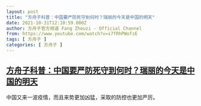 ```yaml
---
layout: post
title: "方舟子科普：中国要严防死守到何时？瑞丽的今天是中国的明天"
date: 2021-10-31T12:10:59.000Z
author: 方舟子官方频道 Fang Zhouzi - Official Channel
from: https://www.youtube.com/watch?v=i7fRhPWofzE
tags: [ 方舟子 ]
categories: [ 方舟子 ]
---
```

<!--1635682259000-->
[方舟子科普：中国要严防死守到何时？瑞丽的今天是中国的明天](https://www.youtube.com/watch?v=i7fRhPWofzE)
------

<div>
中国又来一波疫情，而且来势更加凶猛，采取的防控也更加严厉。
</div>

